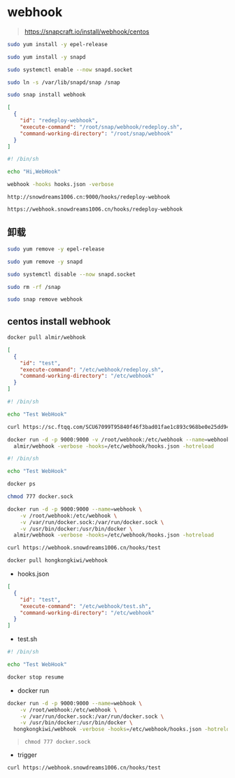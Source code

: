 # webhook

> https://snapcraft.io/install/webhook/centos

```bash
sudo yum install -y epel-release
```

```bash
sudo yum install -y snapd
```

```bash
sudo systemctl enable --now snapd.socket
```

```bash
sudo ln -s /var/lib/snapd/snap /snap
```

```bash
sudo snap install webhook
```

```json
[
  {
    "id": "redeploy-webhook",
    "execute-command": "/root/snap/webhook/redeploy.sh",
    "command-working-directory": "/root/snap/webhook"
  }
]
```

```bash
#! /bin/sh

echo "Hi,WebHook"
```

```bash
webhook -hooks hooks.json -verbose
```

```
http://snowdreams1006.cn:9000/hooks/redeploy-webhook
```

```
https://webhook.snowdreams1006.cn/hooks/redeploy-webhook
```

## 卸载

```bash
sudo yum remove -y epel-release
```

```bash
sudo yum remove -y snapd
```

```bash
sudo systemctl disable --now snapd.socket
```

```bash
sudo rm -rf /snap
```

```bash
sudo snap remove webhook
```

## centos install webhook

```bash
docker pull almir/webhook
```

```json
[
  {
    "id": "test",
    "execute-command": "/etc/webhook/redeploy.sh",
    "command-working-directory": "/etc/webhook"
  }
]
```

```bash
#! /bin/sh

echo "Test WebHook"

curl https://sc.ftqq.com/SCU67099T95840f46f3bad01fae1c893c968be0e25dd94acd8217a.send?text=test&desp=Message from [webhook.snowdreams1006.cn/hooks/test](https://webhook.snowdreams1006.cn/hooks/test)
```

```bash
docker run -d -p 9000:9000 -v /root/webhook:/etc/webhook --name=webhook \
  almir/webhook -verbose -hooks=/etc/webhook/hooks.json -hotreload
```

```bash
#! /bin/sh

echo "Test WebHook"

docker ps
```

```bash
chmod 777 docker.sock
```

```bash
docker run -d -p 9000:9000 --name=webhook \
	-v /root/webhook:/etc/webhook \
	-v /var/run/docker.sock:/var/run/docker.sock \
	-v /usr/bin/docker:/usr/bin/docker \
  almir/webhook -verbose -hooks=/etc/webhook/hooks.json -hotreload
```

```bash
curl https://webhook.snowdreams1006.cn/hooks/test
```


```bash
docker pull hongkongkiwi/webhook
```

- hooks.json

```json
[
  {
    "id": "test",
    "execute-command": "/etc/webhook/test.sh",
    "command-working-directory": "/etc/webhook"
  }
]
```

- test.sh

```bash
#! /bin/sh

echo "Test WebHook"

docker stop resume
```

- docker run

```bash
docker run -d -p 9000:9000 --name=webhook \
	-v /root/webhook:/etc/webhook \
	-v /var/run/docker.sock:/var/run/docker.sock \
	-v /usr/bin/docker:/usr/bin/docker \
  hongkongkiwi/webhook -verbose -hooks=/etc/webhook/hooks.json -hotreload
```

> `chmod 777 docker.sock`

- trigger

```bash
curl https://webhook.snowdreams1006.cn/hooks/test
```




